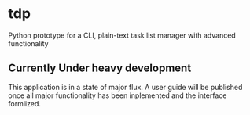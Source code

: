 # tdp
Python prototype for a CLI, plain-text task list manager with advanced functionality

## Currently Under heavy development

This application is in a state of major flux. A user guide will be published once all major functionality has been inplemented and the interface formlized.
